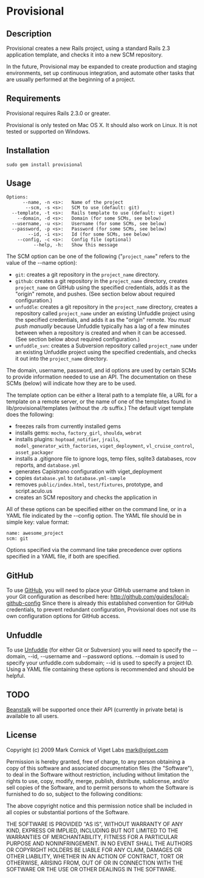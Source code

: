 # Provisional

## Description

Provisional creates a new Rails project, using a standard Rails 2.3 application template, and checks it into a new SCM repository.

In the future, Provisional may be expanded to create production and staging environments, set up continuous integration, and automate other tasks that are usually performed at the beginning of a project.

## Requirements

Provisional requires Rails 2.3.0 or greater.

Provisional is only tested on Mac OS X. It should also work on Linux. It is not tested or supported on Windows.

## Installation

    sudo gem install provisional

## Usage

    Options:
          --name, -n <s>:   Name of the project
           --scm, -s <s>:   SCM to use (default: git)
      --template, -t <s>:   Rails template to use (default: viget)
        --domain, -d <s>:   Domain (for some SCMs, see below)
      --username, -u <s>:   Username (for some SCMs, see below)
      --password, -p <s>:   Password (for some SCMs, see below)
            --id, -i <s>:   Id (for some SCMs, see below)
        --config, -c <s>:   Config file (optional)
              --help, -h:   Show this message

The SCM option can be one of the following ("`project_name`" refers to the value of the --name option):

* `git`: creates a git repository in the `project_name` directory.
* `github`: creates a git repository in the `project_name` directory, creates `project_name` on GitHub using the specified credentials, adds it as the "origin" remote, and pushes. (See section below about required configuration.)
* `unfuddle`: creates a git repository in the `project_name` directory, creates a repository called `project_name` under an existing Unfuddle project using the specified credentials, and adds it as the "origin" remote. _You must push manually_ because Unfuddle typically has a lag of a few minutes between when a repository is created and when it can be accessed. (See section below about required configuration.)
* `unfuddle_svn`: creates a Subversion repository called `project_name` under an existing Unfuddle project using the specified credentials, and checks it out into the `project_name` directory.

The domain, username, password, and id options are used by certain SCMs to provide information needed to use an API. The documentation on these SCMs (below) will indicate how they are to be used.

The template option can be either a literal path to a template file, a URL for a template on a remote server, or the name of one of the templates found in lib/provisional/templates (without the .rb suffix.) The default viget template does the following:

* freezes rails from currently installed gems
* installs gems: `mocha`, `factory_girl`, `shoulda`, `webrat`
* installs plugins: `hoptoad_notifier`, `jrails`, `model_generator_with_factories`, `viget_deployment`, `vl_cruise_control`, `asset_packager`
* installs a .gitignore file to ignore logs, temp files, sqlite3 databases, rcov reports, and `database.yml`
* generates Capistrano configuration with viget_deployment
* copies `database.yml` to `database.yml-sample`
* removes `public/index.html`, `test/fixtures`, prototype, and script.aculo.us
* creates an SCM repository and checks the application in

All of these options can be specified either on the command line, or in a YAML file indicated by the --config option. The YAML file should be in simple key: value format:

    name: awesome_project
    scm: git

Options specified via the command line take precedence over options specified in a YAML file, if both are specified.

## GitHub

To use [GitHub](http://github.com/), you will need to place your GitHub username and token in your Git configuration as described here: http://github.com/guides/local-github-config Since there is already this established convention for GitHub credentials, to prevent redundant configuration, Provisional does not use its own configuration options for GitHub access.

## Unfuddle

To use [Unfuddle](http://unfuddle.com/) (for either Git or Subversion) you will need to specify the --domain, --id, --username and --password options. --domain is used to specify your unfuddle.com subdomain; --id is used to specify a project ID. Using a YAML file containing these options is recommended and should be helpful.

## TODO

[Beanstalk](http://beanstalkapp.com/) will be supported once their API (currently in private beta) is available to all users.

## License

Copyright (c) 2009 Mark Cornick of Viget Labs <mark@viget.com>

Permission is hereby granted, free of charge, to any person obtaining a copy of this software and associated documentation files (the "Software"), to deal in the Software without restriction, including without limitation the rights to use, copy, modify, merge, publish, distribute, sublicense, and/or sell copies of the Software, and to permit persons to whom the Software is furnished to do so, subject to the following conditions:

The above copyright notice and this permission notice shall be included in all copies or substantial portions of the Software.

THE SOFTWARE IS PROVIDED "AS IS", WITHOUT WARRANTY OF ANY KIND, EXPRESS OR IMPLIED, INCLUDING BUT NOT LIMITED TO THE WARRANTIES OF MERCHANTABILITY, FITNESS FOR A PARTICULAR PURPOSE AND NONINFRINGEMENT. IN NO EVENT SHALL THE AUTHORS OR COPYRIGHT HOLDERS BE LIABLE FOR ANY CLAIM, DAMAGES OR OTHER LIABILITY, WHETHER IN AN ACTION OF CONTRACT, TORT OR OTHERWISE, ARISING FROM, OUT OF OR IN CONNECTION WITH THE SOFTWARE OR THE USE OR OTHER DEALINGS IN THE SOFTWARE.
